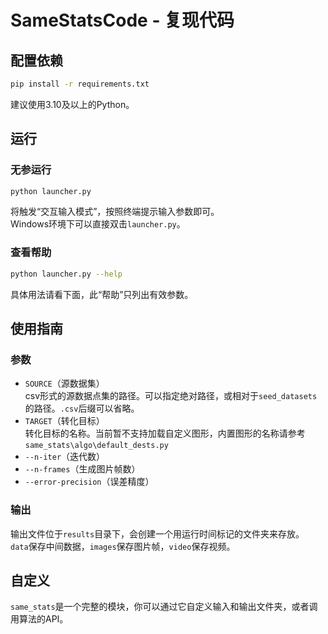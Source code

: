 # SameStatsCode - 复现代码

## 配置依赖
```bash
pip install -r requirements.txt
```
建议使用3.10及以上的Python。  

## 运行
### 无参运行
```bash
python launcher.py
```
将触发“交互输入模式”，按照终端提示输入参数即可。   
Windows环境下可以直接双击`launcher.py`。  
### 查看帮助
```bash
python launcher.py --help
```
具体用法请看下面，此“帮助”只列出有效参数。  

## 使用指南
### 参数
- `SOURCE`（源数据集）  
  csv形式的源数据点集的路径。可以指定绝对路径，或相对于`seed_datasets`的路径。`.csv`后缀可以省略。  
- `TARGET`（转化目标）  
  转化目标的名称。当前暂不支持加载自定义图形，内置图形的名称请参考`same_stats\algo\default_dests.py`  
- `--n-iter`（迭代数）  
- `--n-frames`（生成图片帧数）  
- `--error-precision`（误差精度）  
### 输出
输出文件位于`results`目录下，会创建一个用运行时间标记的文件夹来存放。  
`data`保存中间数据，`images`保存图片帧，`video`保存视频。  

## 自定义
`same_stats`是一个完整的模块，你可以通过它自定义输入和输出文件夹，或者调用算法的API。  
